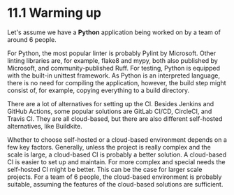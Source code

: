 # 11.1 Warming up

Let's assume we have a **Python** application being worked on by a team of around 6 people.

For Python, the most popular linter is probably Pylint by Microsoft. Other linting libraries are, for example, flake8 and mypy, both also published by Microsoft, and community-published Ruff. For testing, Python is equipped with the built-in unittest framework. As Python is an interpreted language, there is no need for compiling the application, however, the build step might consist of, for example, copying everything to a build directory.

There are a lot of alternatives for setting up the CI. Besides Jenkins and GitHub Actions, some popular solutions are GitLab CI/CD, CircleCI, and Travis CI. They are all cloud-based, but there are also different self-hosted alternatives, like Buildkite.

Whether to choose self-hosted or a cloud-based environment depends on a few key factors. Generally, unless the project is really complex and the scale is large, a cloud-based CI is probably a better solution. A cloud-based CI is easier to set up and maintain. For more complex and special needs the self-hosted CI might be better. This can be the case for larger scale projects. For a team of 6 people, the cloud-based environment is probably suitable, assuming the features of the cloud-based solutions are sufficient.
